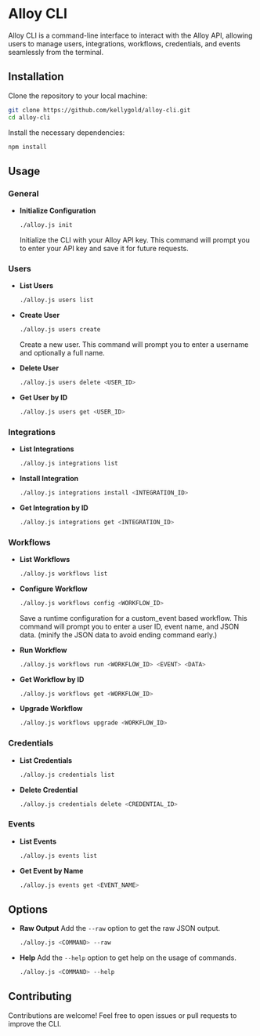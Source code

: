 # Alloy CLI

Alloy CLI is a command-line interface to interact with the Alloy API, allowing users to manage users, integrations, workflows, credentials, and events seamlessly from the terminal.

## Installation

Clone the repository to your local machine:

```bash
git clone https://github.com/kellygold/alloy-cli.git
cd alloy-cli
```

Install the necessary dependencies:

```bash
npm install
```

## Usage

### General

- **Initialize Configuration**
  ```bash
  ./alloy.js init
  ```
  Initialize the CLI with your Alloy API key. This command will prompt you to enter your API key and save it for future requests.

### Users

- **List Users**
  ```bash
  ./alloy.js users list
  ```

- **Create User**
  ```bash
  ./alloy.js users create
  ```
  Create a new user. This command will prompt you to enter a username and optionally a full name.

- **Delete User**
  ```bash
  ./alloy.js users delete <USER_ID>
  ```

- **Get User by ID**
  ```bash
  ./alloy.js users get <USER_ID>
  ```

### Integrations

- **List Integrations**
  ```bash
  ./alloy.js integrations list
  ```

- **Install Integration**
  ```bash
  ./alloy.js integrations install <INTEGRATION_ID>
  ```

- **Get Integration by ID**
  ```bash
  ./alloy.js integrations get <INTEGRATION_ID>
  ```

### Workflows

- **List Workflows**
  ```bash
  ./alloy.js workflows list
  ```

- **Configure Workflow**
  ```bash
  ./alloy.js workflows config <WORKFLOW_ID>
  ```
  Save a runtime configuration for a custom_event based workflow. This command will prompt you to enter a user ID, event name, and JSON data. (minify the JSON data to avoid ending command early.)

- **Run Workflow**
  ```bash
  ./alloy.js workflows run <WORKFLOW_ID> <EVENT> <DATA>
  ```

- **Get Workflow by ID**
  ```bash
  ./alloy.js workflows get <WORKFLOW_ID>
  ```

- **Upgrade Workflow**
  ```bash
  ./alloy.js workflows upgrade <WORKFLOW_ID>
  ```

### Credentials

- **List Credentials**
  ```bash
  ./alloy.js credentials list
  ```

- **Delete Credential**
  ```bash
  ./alloy.js credentials delete <CREDENTIAL_ID>
  ```

### Events

- **List Events**
  ```bash
  ./alloy.js events list
  ```

- **Get Event by Name**
  ```bash
  ./alloy.js events get <EVENT_NAME>
  ```

## Options

- **Raw Output**
  Add the `--raw` option to get the raw JSON output.
  ```bash
  ./alloy.js <COMMAND> --raw
  ```

- **Help**
  Add the `--help` option to get help on the usage of commands.
  ```bash
  ./alloy.js <COMMAND> --help
  ```

## Contributing

Contributions are welcome! Feel free to open issues or pull requests to improve the CLI.
